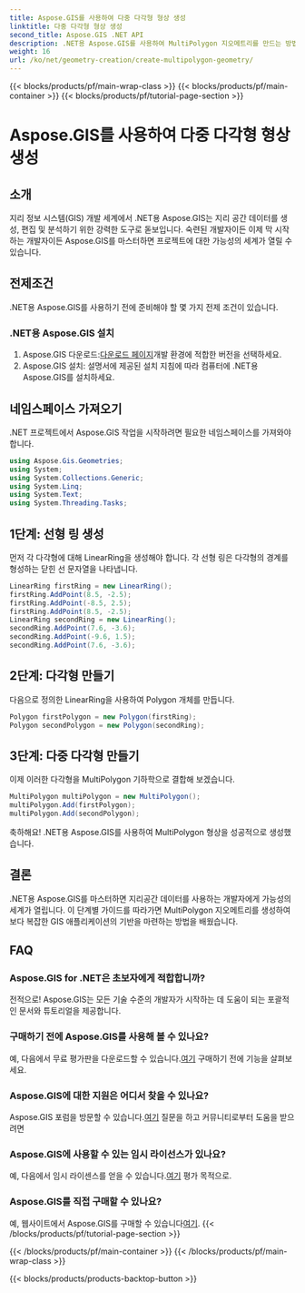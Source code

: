 ```yaml
---
title: Aspose.GIS를 사용하여 다중 다각형 형상 생성
linktitle: 다중 다각형 형상 생성
second_title: Aspose.GIS .NET API
description: .NET용 Aspose.GIS를 사용하여 MultiPolygon 지오메트리를 만드는 방법을 알아보세요. 초보자를 위한 단계별 가이드입니다. 무료 평가판이 제공됩니다.
weight: 16
url: /ko/net/geometry-creation/create-multipolygon-geometry/
---
```


{{< blocks/products/pf/main-wrap-class >}}
{{< blocks/products/pf/main-container >}}
{{< blocks/products/pf/tutorial-page-section >}}

# Aspose.GIS를 사용하여 다중 다각형 형상 생성

## 소개
지리 정보 시스템(GIS) 개발 세계에서 .NET용 Aspose.GIS는 지리 공간 데이터를 생성, 편집 및 분석하기 위한 강력한 도구로 돋보입니다. 숙련된 개발자이든 이제 막 시작하는 개발자이든 Aspose.GIS를 마스터하면 프로젝트에 대한 가능성의 세계가 열릴 수 있습니다.
## 전제조건
.NET용 Aspose.GIS를 사용하기 전에 준비해야 할 몇 가지 전제 조건이 있습니다.
### .NET용 Aspose.GIS 설치
1.  Aspose.GIS 다운로드:[다운로드 페이지](https://releases.aspose.com/gis/net/)개발 환경에 적합한 버전을 선택하세요.
2. Aspose.GIS 설치: 설명서에 제공된 설치 지침에 따라 컴퓨터에 .NET용 Aspose.GIS를 설치하세요.

## 네임스페이스 가져오기
.NET 프로젝트에서 Aspose.GIS 작업을 시작하려면 필요한 네임스페이스를 가져와야 합니다.
```csharp
using Aspose.Gis.Geometries;
using System;
using System.Collections.Generic;
using System.Linq;
using System.Text;
using System.Threading.Tasks;
```

## 1단계: 선형 링 생성
먼저 각 다각형에 대해 LinearRing을 생성해야 합니다. 각 선형 링은 다각형의 경계를 형성하는 닫힌 선 문자열을 나타냅니다.
```csharp
LinearRing firstRing = new LinearRing();
firstRing.AddPoint(8.5, -2.5);
firstRing.AddPoint(-8.5, 2.5);
firstRing.AddPoint(8.5, -2.5);
LinearRing secondRing = new LinearRing();
secondRing.AddPoint(7.6, -3.6);
secondRing.AddPoint(-9.6, 1.5);
secondRing.AddPoint(7.6, -3.6);
```
## 2단계: 다각형 만들기
다음으로 정의한 LinearRing을 사용하여 Polygon 개체를 만듭니다.
```csharp
Polygon firstPolygon = new Polygon(firstRing);
Polygon secondPolygon = new Polygon(secondRing);
```
## 3단계: 다중 다각형 만들기
이제 이러한 다각형을 MultiPolygon 기하학으로 결합해 보겠습니다.
```csharp
MultiPolygon multiPolygon = new MultiPolygon();
multiPolygon.Add(firstPolygon);
multiPolygon.Add(secondPolygon);
```
축하해요! .NET용 Aspose.GIS를 사용하여 MultiPolygon 형상을 성공적으로 생성했습니다.

## 결론
.NET용 Aspose.GIS를 마스터하면 지리공간 데이터를 사용하는 개발자에게 가능성의 세계가 열립니다. 이 단계별 가이드를 따라가면 MultiPolygon 지오메트리를 생성하여 보다 복잡한 GIS 애플리케이션의 기반을 마련하는 방법을 배웠습니다.
## FAQ
### Aspose.GIS for .NET은 초보자에게 적합합니까?
전적으로! Aspose.GIS는 모든 기술 수준의 개발자가 시작하는 데 도움이 되는 포괄적인 문서와 튜토리얼을 제공합니다.
### 구매하기 전에 Aspose.GIS를 사용해 볼 수 있나요?
 예, 다음에서 무료 평가판을 다운로드할 수 있습니다.[여기](https://releases.aspose.com/) 구매하기 전에 기능을 살펴보세요.
### Aspose.GIS에 대한 지원은 어디서 찾을 수 있나요?
 Aspose.GIS 포럼을 방문할 수 있습니다.[여기](https://forum.aspose.com/c/gis/33) 질문을 하고 커뮤니티로부터 도움을 받으려면
### Aspose.GIS에 사용할 수 있는 임시 라이선스가 있나요?
 예, 다음에서 임시 라이센스를 얻을 수 있습니다.[여기](https://purchase.aspose.com/temporary-license/) 평가 목적으로.
### Aspose.GIS를 직접 구매할 수 있나요?
 예, 웹사이트에서 Aspose.GIS를 구매할 수 있습니다[여기](https://purchase.aspose.com/buy).
{{< /blocks/products/pf/tutorial-page-section >}}

{{< /blocks/products/pf/main-container >}}
{{< /blocks/products/pf/main-wrap-class >}}

{{< blocks/products/products-backtop-button >}}
